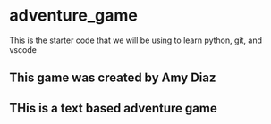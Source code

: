 # adventure_game
This is the starter code that we will be using to learn python, git, and vscode

## This game was created by Amy Diaz

## THis is a text based adventure game
